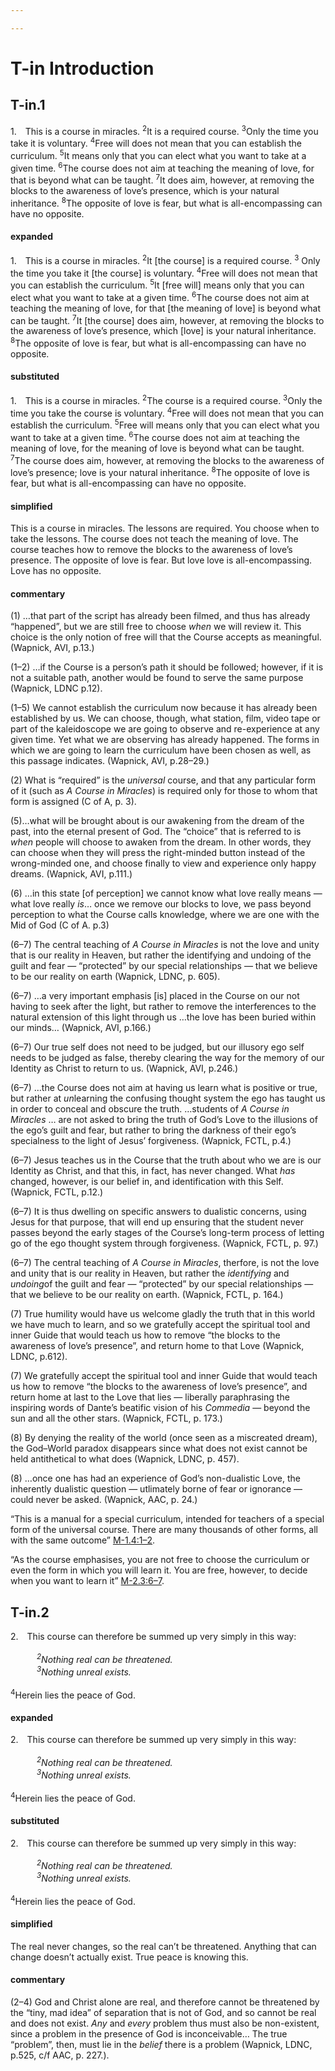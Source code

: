 ```yaml
---

---
```


# T-in Introduction

## T-in.1

<p class=fip id=p1>
1.&emsp;This is a course in miracles. <sup>2</sup>It is a required course. <sup>3</sup>Only the time you take it is voluntary. <sup>4</sup>Free will does not mean that you can establish the curriculum. <sup>5</sup>It means only that you can elect what you want to take at a given time. <sup>6</sup>The course does not aim at teaching the meaning of love, for that is beyond what can be taught. <sup>7</sup>It does aim, however, at removing the blocks to the awareness of love’s presence, which is your natural inheritance. <sup>8</sup>The opposite of love is fear, but what is all-encompassing can have no opposite.
</p>

#### expanded

1.&emsp;This is a course in miracles. 
<sup>2</sup>It [the course] is a required course. 
<sup>3</sup> Only the time you take it [the course] is voluntary. 
<sup>4</sup>Free will does not mean that you can establish the curriculum. 
<sup>5</sup>It [free will] means only that you can elect what you want to take at a given time. 
<sup>6</sup>The course does not aim at teaching the meaning of love, for that [the meaning of love] is beyond what can be taught. 
<sup>7</sup>It [the course] does aim, however, at removing the blocks to the awareness of love’s presence, which [love] is your natural inheritance. 
<sup>8</sup>The opposite of love is fear, but what is all-encompassing can have no opposite.

#### substituted

1.&emsp;This is a course in miracles. <sup>2</sup>The course is a required course. <sup>3</sup>Only the time you take the course is voluntary. <sup>4</sup>Free will does not mean that you can establish the curriculum. <sup>5</sup>Free will means only that you can elect what you want to take at a given time. <sup>6</sup>The course does not aim at teaching the meaning of love, for the meaning of love is beyond what can be taught. <sup>7</sup>The course does aim, however, at removing the blocks to the awareness of love’s presence; love is your natural inheritance. <sup>8</sup>The opposite of love is fear, but what is all-encompassing can have no opposite.

#### simplified

This is a course in miracles. The lessons are required. You choose when to take the lessons. The course does not teach the meaning of love. The course teaches how to remove the blocks to the awareness of love’s presence. The opposite of love is fear. But love love is all-encompassing. Love has no opposite.

#### commentary

(1) …that part of the script has already been filmed, and thus has already “happened”, but we are still free to choose <em>when</em> we will review it. This choice is the only notion of free will that the Course accepts as meaningful. (Wapnick, AVI, p.13.)

(1–2) …if the Course is a person’s path it should be followed; however, if it is not a suitable path, another would be found to serve the same purpose (Wapnick, LDNC p.12).

(1–5) We cannot establish the curriculum now because it has already been established by us. We can choose, though, what station, film, video tape or part of the kaleidoscope we are going to observe and re-experience at any given time. Yet what we are observing has already happened. The forms in which we are going to learn the curriculum have been chosen as well, as this passage indicates. (Wapnick, AVI, p.28–29.)

(2) What is “required” is the <em>universal</em> course, and that any particular form of it (such as <em>A Course in Miracles</em>) is required only for those to whom that form is assigned (C of A, p. 3).

(5)…what will be brought about is our awakening from the dream of the past, into the eternal present of God. The “choice” that is referred to is <em>when</em> people will choose to awaken from the dream. In other words, they can choose when they will press the right-minded button instead of the wrong-minded one, and choose finally to view and experience only happy dreams. (Wapnick, AVI, p.111.)

(6) …in this state [of perception] we cannot know what love really means — what love really <em>is</em>… once we remove our blocks to love, we pass beyond perception to what the Course calls knowledge, where we are one with the Mid of God (C of A. p.3)

(6–7) The central teaching of <em>A Course in Miracles</em> is not the love and unity that is our reality in Heaven, but rather the identifying and undoing of the guilt and fear — “protected” by our special relationships — that we believe to be our reality on earth (Wapnick, LDNC, p. 605).

(6–7) …a very important emphasis [is] placed in the Course on our not having to seek after the light, but rather to remove the interferences to the natural extension of this light through us …the love has been buried within our minds… (Wapnick, AVI, p.166.)

(6–7) Our true self does not need to be judged, but our illusory ego self needs to be judged as false, thereby clearing the way for the memory of our Identity as Christ to return to us. (Wapnick, AVI, p.246.)

(6–7) …the Course does not aim at having us learn what is positive or true, but rather at <em>un</em>learning the confusing thought system the ego has taught us in order to conceal and obscure the truth. …students of <em>A Course in Miracles</em> … are not asked to bring the truth of God’s Love to the illusions of the ego’s guilt and fear, but rather to bring the darkness of their ego’s specialness to the light of Jesus’ forgiveness. (Wapnick, FCTL, p.4.)

(6–7) Jesus teaches us in the Course that the truth about who we are is our Identity as Christ, and that this, in fact, has never changed. What <em>has</em> changed, however, is our belief in, and identification with this Self. (Wapnick, FCTL, p.12.)

(6–7) It is thus dwelling on specific answers to dualistic concerns, using Jesus for that purpose, that will end up ensuring that the student never passes beyond the early stages of the Course’s long-term process of letting go of the ego thought system through forgiveness. (Wapnick, FCTL, p. 97.)

(6–7) The central teaching of <em>A Course in Miracles</em>, therfore, is not the love and unity that is our reality in Heaven, but rather the <em>identifying</em> and <em>undoing</em>of the guilt and fear — “protected” by our special relationships — that we believe to be our reality on earth. (Wapnick, FCTL, p. 164.)

(7) True humility would have us welcome gladly the truth that in this world we have much to learn, and so we gratefully accept the spiritual tool and inner Guide that would teach us how to remove “the blocks to the awareness of love’s presence”, and return home to that Love (Wapnick, LDNC, p.612).

(7) We gratefully accept the spiritual tool and inner Guide that would teach us how to remove “the blocks to the awareness of love’s presence”, and return home at last to the Love that lies — liberally paraphrasing the inspiring words of Dante’s beatific vision of his <em>Commedia</em> — beyond the sun and all the other stars. (Wapnick, FCTL, p. 173.)

(8) By denying the reality of the world (once seen as a miscreated dream), the God–World paradox disappears since what does not exist cannot be held antithetical to what does (Wapnick, LDNC, p. 457).

(8) …once one has had an experience of God’s non-dualistic Love, the inherently dualistic question — utlimately borne of fear or ignorance — could never be asked. (Wapnick, AAC, p. 24.)

“This is a manual for a special curriculum, intended for teachers of a special form of the universal course. There are many thousands of other forms, all with the same outcome” [M-1.4:1–2](/manual/1#p4).

“As the course emphasises, you are not free to choose the curriculum or even the form in which you will learn it. You are free, however, to decide when you want to learn it” [M-2.3:6–7](/manual/2#p3).


## T-in.2

<p class=fip id=p2>
2.&emsp;This course can therefore be summed up very simply in this way:<br><br>
<em>
&emsp;&emsp;&emsp;<sup>2</sup>Nothing real can be threatened.<br>
&emsp;&emsp;&emsp;<sup>3</sup>Nothing unreal exists.<br><br>
</em>
<sup>4</sup>Herein lies the peace of God.
</p>

#### expanded

<p>
2.&emsp;This course can therefore be summed up very simply in this way:<br><br>
<em>
&emsp;&emsp;&emsp;<sup>2</sup>Nothing real can be threatened.<br>
&emsp;&emsp;&emsp;<sup>3</sup>Nothing unreal exists.<br><br>
</em>
<sup>4</sup>Herein lies the peace of God.
</p>

#### substituted

<p>
2.&emsp;This course can therefore be summed up very simply in this way:<br><br>
<em>
&emsp;&emsp;&emsp;<sup>2</sup>Nothing real can be threatened.<br>
&emsp;&emsp;&emsp;<sup>3</sup>Nothing unreal exists.<br><br>
</em>
<sup>4</sup>Herein lies the peace of God.

#### simplified

The real never changes, so the real can’t be threatened. Anything that can change doesn’t actually exist. True peace is knowing this.

#### commentary

(2–4) God and Christ alone are real, and therefore cannot be threatened by the “tiny, mad idea” of separation that is not of God, and so cannot be real and does not exist. <em>Any</em> and <em>every</em> problem thus must also be non-existent, since a problem in the presence of God is inconceivable… The true “problem”, then, must lie in the <em>belief</em> there is a problem (Wapnick, LDNC, p.525, c/f AAC, p. 227.).



